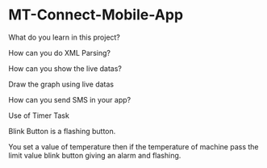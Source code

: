 # MT-Connect-Mobile-App
What do you learn in this project?

How can you do XML Parsing?

How can you show the live datas?

Draw the graph using live datas

How can you send SMS in your app?

Use of Timer Task

Blink Button is a flashing button.

You set a value of temperature then if the temperature of machine pass the limit value blink button giving an alarm and flashing.

